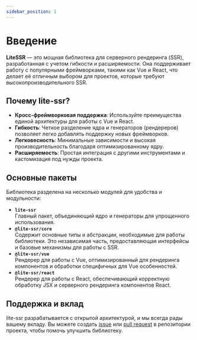 ```yaml
---
sidebar_position: 1
---
```

# Введение

**LiteSSR** — это мощная библиотека для серверного рендеринга (SSR), разработанная с учетом гибкости и расширяемости. Она поддерживает работу с популярными фреймворками, такими как Vue и React, что делает её отличным выбором для проектов, которые требуют высокопроизводительного SSR.  

## Почему lite-ssr?  

- **Кросс-фреймворковая поддержка**: Используйте преимущества единой архитектуры для работы с Vue и React.  
- **Гибкость**: Четкое разделение ядра и генераторов (рендереров) позволяет легко добавлять поддержку новых фреймворков.  
- **Легковесность**: Минимальные зависимости и высокая производительность благодаря оптимизированному ядру.  
- **Расширяемость**: Простая интеграция с другими инструментами и кастомизация под нужды проекта.  

## Основные пакеты  

Библиотека разделена на несколько модулей для удобства и модульности:

- **`lite-ssr`**  
  Главный пакет, объединяющий ядро и генераторы для упрощенного использования.  
- **`@lite-ssr/core`**  
  Содержит основные типы и абстракции, необходимые для работы библиотеки. Это независимая часть, предоставляющая интерфейсы и базовые механизмы для работы с SSR.  
- **`@lite-ssr/vue`**  
  Рендерер для работы с Vue, оптимизированный для рендеринга компонентов и обработки специфичных для Vue особенностей.  
- **`@lite-ssr/react`**  
  Рендерер для работы с React, обеспечивающий корректную обработку JSX и серверного рендеринга компонентов React.  

## Поддержка и вклад  

lite-ssr разрабатывается с открытой архитектурой, и мы всегда рады вашему вкладу. Вы можете создать [issue](https://github.com/DanteZZ/lite-ssr/issues) или [pull request](https://github.com/DanteZZ/lite-ssr/pulls) в репозитории проекта, чтобы помочь улучшить библиотеку.  